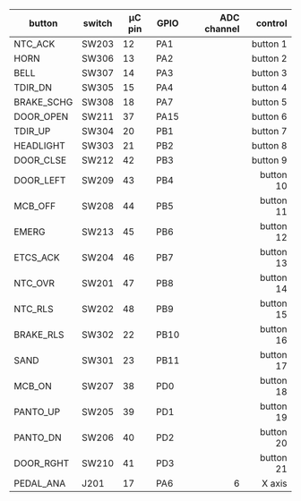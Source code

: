 | button     | switch | µC pin | GPIO  | ADC channel | control   |
| ---------- | ------ | ------ | ----- | -----------:| ---------:|
| NTC_ACK    | SW203  | 12     | PA1   |             | button 1  |
| HORN       | SW306  | 13     | PA2   |             | button 2  |
| BELL       | SW307  | 14     | PA3   |             | button 3  |
| TDIR_DN    | SW305  | 15     | PA4   |             | button 4  |
| BRAKE_SCHG | SW308  | 18     | PA7   |             | button 5  |
| DOOR_OPEN  | SW211  | 37     | PA15  |             | button 6  |
| TDIR_UP    | SW304  | 20     | PB1   |             | button 7  |
| HEADLIGHT  | SW303  | 21     | PB2   |             | button 8  |
| DOOR_CLSE  | SW212  | 42     | PB3   |             | button 9  |
| DOOR_LEFT  | SW209  | 43     | PB4   |             | button 10 |
| MCB_OFF    | SW208  | 44     | PB5   |             | button 11 |
| EMERG      | SW213  | 45     | PB6   |             | button 12 |
| ETCS_ACK   | SW204  | 46     | PB7   |             | button 13 |
| NTC_OVR    | SW201  | 47     | PB8   |             | button 14 |
| NTC_RLS    | SW202  | 48     | PB9   |             | button 15 |
| BRAKE_RLS  | SW302  | 22     | PB10  |             | button 16 |
| SAND       | SW301  | 23     | PB11  |             | button 17 |
| MCB_ON     | SW207  | 38     | PD0   |             | button 18 |
| PANTO_UP   | SW205  | 39     | PD1   |             | button 19 |
| PANTO_DN   | SW206  | 40     | PD2   |             | button 20 |
| DOOR_RGHT  | SW210  | 41     | PD3   |             | button 21 |
| PEDAL_ANA  | J201   | 17     | PA6   | 6           | X axis    |
